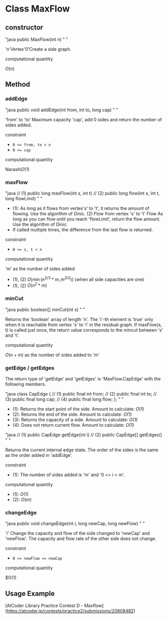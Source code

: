 # Class MaxFlow

## constructor

"java
public MaxFlow(int n)
" "

'n'Vertex'0'Create a side graph.

computational quantity

$O(n)$

## Method

### addEdge

"java
public void addEdge(int from, int to, long cap)
" "

'from' to 'to' Maximum capacity 'cap', add 0 sides and return the number of sides added.

constraint

- `0 <= from, to < n`
- `0 <= cap`

computational quantity

Narashi$O(1)$

### maxFlow

"java
// (1)
public long maxFlow(int s, int t)
// (2)
public long flow(int s, int t, long flowLimit)
" "

- (1): As long as it flows from vertex's' to 't', it returns the amount of flowing. Use the algorithm of Dinic.
(2) Flow from vertex 's' to 't' Flow As long as you can flow until you reach 'flowLimit', return the flow amount. Use the algorithm of Dinic.
- If called multiple times, the difference from the last flow is returned.

constraint

- `0 <= s, t < n`

computational quantity

'm' as the number of sides added

- (1), (2) $O(\min(n^{2/3}*m, m^{3/2}))$ (when all side capacities are one)
- (1), (2) $O(n^2*m)$

### minCut

"java
public boolean[] minCut(int s)
" "

Returns the 'boolean' array of length 'n'. The 'i'-th element is 'true' only when it is reachable from vertex 's' to 'i' in the residual graph. If maxFlow(s, t) is called just once, the return value corresponds to the mincut between 's' and 't'.

computational quantity

$O(n+m)$ as the number of sides added to 'm'

### getEdge / getEdges

The return type of 'getEdge' and 'getEdges' is 'MaxFlow.CapEdge' with the following members.

"java
class CapEdge {
    // (1)
    public final int from;
    // (2)
    public final int to;
    // (3)
    public final long cap;
    // (4)
    public final long flow;
};
" "

- (1): Returns the start point of the side. Amount to calculate: $O(1)$
- (2): Returns the end of the side. Amount to calculate: $O(1)$
- (3): Returns the capacity of a side. Amount to calculate: $O(1)$
- (4): Does not return current flow. Amount to calculate: $O(1)$

"java
// (1)
public CapEdge getEdge(int i)
// (2)
public CapEdge[] getEdges()
" "

Returns the current internal edge state. The order of the sides is the same as the order added in 'addEdge'.

constraint

- (1): The number of sides added is 'm' and '0 <= i < m'.

computational quantity

- (1): $O(1)$
- (2): $O(m)$

### changeEdge

"java
public void changeEdge(int i, long newCap, long newFlow)
" "

'i' Change the capacity and flow of the side changed to 'newCap' and 'newFlow'. The capacity and flow rate of the other side does not change.

constraint

- `0 <= newFlow <= newCap`

computational quantity

$O(1)

## Usage Example

[AtCoder Library Practice Contest D - Maxflow] (https://atcoder.jp/contests/practice2/submissions/20808482)
